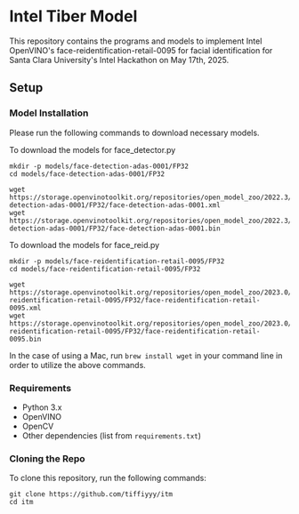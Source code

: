 # Intel Tiber Model 
This repository contains the programs and models to implement Intel OpenVINO's face-reidentification-retail-0095 for facial identification for Santa Clara University's Intel Hackathon on May 17th, 2025.  

## Setup 

### Model Installation  
Please run the following commands to download necessary models. 

To download the models for face_detector.py 
```
mkdir -p models/face-detection-adas-0001/FP32
cd models/face-detection-adas-0001/FP32

wget https://storage.openvinotoolkit.org/repositories/open_model_zoo/2022.3/models_bin/1/face-detection-adas-0001/FP32/face-detection-adas-0001.xml
wget https://storage.openvinotoolkit.org/repositories/open_model_zoo/2022.3/models_bin/1/face-detection-adas-0001/FP32/face-detection-adas-0001.bin
```

To download the models for face_reid.py 
```
mkdir -p models/face-reidentification-retail-0095/FP32
cd models/face-reidentification-retail-0095/FP32

wget https://storage.openvinotoolkit.org/repositories/open_model_zoo/2023.0/models_bin/1/face-reidentification-retail-0095/FP32/face-reidentification-retail-0095.xml
wget https://storage.openvinotoolkit.org/repositories/open_model_zoo/2023.0/models_bin/1/face-reidentification-retail-0095/FP32/face-reidentification-retail-0095.bin
```

In the case of using a Mac, run `brew install wget` in your command line in order to utilize the above commands. 

### Requirements
- Python 3.x  
- OpenVINO  
- OpenCV  
- Other dependencies (list from `requirements.txt`)

### Cloning the Repo 
To clone this repository, run the following commands: 
```
git clone https://github.com/tiffiyyy/itm
cd itm 
```